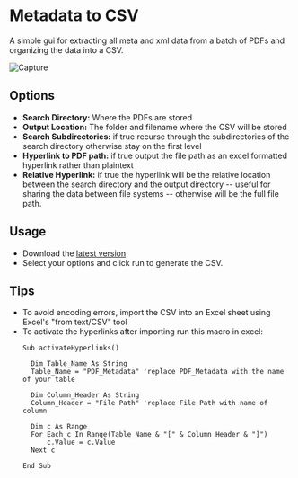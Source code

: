 # Metadata to CSV
A simple gui for extracting all meta and xml data from a batch of PDFs and organizing the data into a CSV.

![Capture](https://user-images.githubusercontent.com/108289013/184893025-ce1a4f9e-1c95-4b31-9d29-d3fc633a5022.PNG)

## Options ##
* **Search Directory:** Where the PDFs are stored
* **Output Location:** The folder and filename where the CSV will be stored
* **Search Subdirectories:** if true recurse through the subdirectories of the search directory otherwise stay on the first level
* **Hyperlink to PDF path:** if true output the file path as an excel formatted hyperlink rather than plaintext
* **Relative Hyperlink:** if true the hyperlink will be the relative location between the search directory and the output directory -- useful for sharing the data between file systems -- otherwise will be the full file path. 

## Usage ##
* Download the [latest version](https://github.com/henrystern/Metadata-Extractor/releases/latest "releases")
* Select your options and click run to generate the CSV.

## Tips ##
* To avoid encoding errors, import the CSV into an Excel sheet using Excel's "from text/CSV" tool
* To activate the hyperlinks after importing run this macro in excel:
  ```
  Sub activateHyperlinks()
    
    Dim Table_Name As String
    Table_Name = "PDF_Metadata" 'replace PDF_Metadata with the name of your table
    
    Dim Column_Header As String
    Column_Header = "File Path" 'replace File Path with name of column
    
    Dim c As Range
    For Each c In Range(Table_Name & "[" & Column_Header & "]")
        c.Value = c.Value
    Next c

  End Sub
  ```
